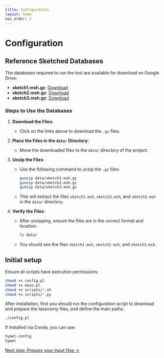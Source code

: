 ```yaml
---
title: Configuration
layout: home
nav_order: 2
---
```


# Configuration

## Reference Sketched Databases

The databases required to run the tool are available for download on Google Drive:
- **sketch1.msh.gz**: [Download](https://drive.google.com/drive/folders/1YC0N77UUGinFHNbLpbsucu1iXoLAM6lm?usp=share_link)
- **sketch2.msh.gz**: [Download](https://drive.google.com/drive/folders/1YC0N77UUGinFHNbLpbsucu1iXoLAM6lm?usp=share_link)
- **sketch3.msh.gz**: [Download](https://drive.google.com/drive/folders/1YC0N77UUGinFHNbLpbsucu1iXoLAM6lm?usp=share_link)

### Steps to Use the Databases

1. **Download the Files**:
   - Click on the links above to download the `.gz` files.

2. **Place the Files in the `data/` Directory**:
   - Move the downloaded files to the `data/` directory of the project.

3. **Unzip the Files**:
   - Use the following command to unzip the `.gz` files:
     ```bash
     gunzip data/sketch1.msh.gz
     gunzip data/sketch2.msh.gz
     gunzip data/sketch3.msh.gz
     ```
   - This will extract the files `sketch1.msh`, `sketch2.msh`, and `sketch3.msh` in the `data/` directory.

4. **Verify the Files**:
   - After unzipping, ensure the files are in the correct format and location:
     ```bash
     ls data/
     ```
   - You should see the files `sketch1.msh`, `sketch2.msh`, and `sketch3.msh`.


## Initial setup
Ensure all scripts have execution permissions:
   ```bash
   chmod +x config.pl
   chmod +x main.pl
   chmod +x scripts/*.sh
   chmod +x scripts/*.py
   ```

After installation, first you should run the configuration script to download and prepare the taxonomy files, and define the main paths.

```bash
./config.pl
```

If installed via Conda, you can use:
```bash
hymet-config
hymet
```

[Next step: Prepare your input files →](https://inesbmartins02.github.io/hymet-docs/input.html)